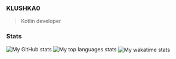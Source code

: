 ### KLUSHKA0
 > Kotlin developer
### Stats
<div>
 <img align="top" alt="My GitHub stats" src="https://github-readme-stats.vercel.app/api?username=KLUSHKA0&show_icons=true&theme=outrun">
 <img align="top" alt="My top languages stats" src="https://github-readme-stats.vercel.app/api/top-langs/?username=KLUSHKA0&layout=compact&title_color=ffcc00&text_color=8080ff&bg_color=141439">
 <img align="center" alt="My wakatime stats" src="https://github-readme-stats.vercel.app/api/wakatime?username=@KLUSHKA0">
 <!--[![willianrod's wakatime stats](https://github-readme-stats.vercel.app/api/wakatime?username=@MortAlice)](https://github.com/anuraghazra/github-readme-stats) -->
</div>


